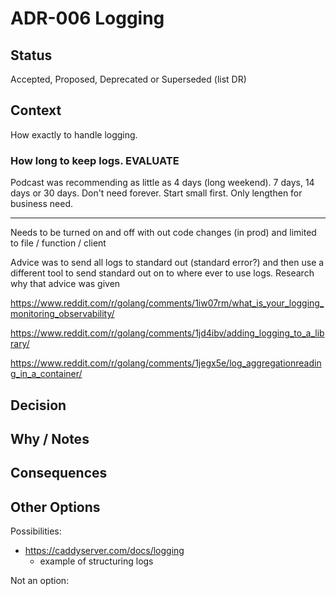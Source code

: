 # ADR-006 Logging

## Status

Accepted, Proposed, Deprecated or Superseded (list DR)

## Context

How exactly to handle logging.

### How long to keep logs. EVALUATE

Podcast was recommending as little as 4 days (long weekend). 7 days, 14 days or 30 days. Don't need forever. Start small first. Only lengthen for business need.

----------

Needs to be turned on and off with out code changes (in prod) and limited to file /  function / client

Advice was to send all logs to standard out (standard error?) and then use a different tool to send standard out on to where ever to use logs. Research why that advice was given


https://www.reddit.com/r/golang/comments/1iw07rm/what_is_your_logging_monitoring_observability/

https://www.reddit.com/r/golang/comments/1jd4ibv/adding_logging_to_a_library/

https://www.reddit.com/r/golang/comments/1jegx5e/log_aggregationreading_in_a_container/

## Decision



## Why / Notes



## Consequences



## Other Options

Possibilities:
- https://caddyserver.com/docs/logging
  - example of structuring logs

Not an option:

